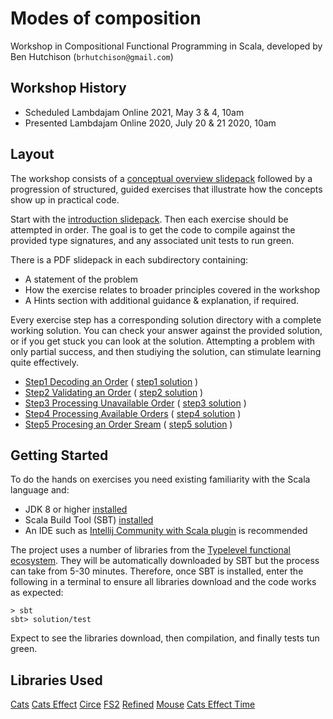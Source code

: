 # Modes of composition

Workshop in Compositional Functional Programming in Scala, developed by Ben Hutchison (`brhutchison@gmail.com`)

## Workshop History

- Scheduled Lambdajam Online 2021, May 3 & 4, 10am
- Presented Lambdajam Online 2020, July 20 & 21 2020, 10am 

## Layout

The workshop consists of a [conceptual overview slidepack](ModesCompositionSlides.pdf) followed by a progression of structured, guided exercises
that illustrate how the concepts show up in practical code.

Start with the [introduction slidepack](ModesCompositionSlides.pdf). Then each exercise should be attempted in order. The goal is to get the code to compile against the provided type signatures, and any associated unit tests to run green. 

There is a PDF slidepack in each subdirectory containing:
- A statement of the problem
- How the exercise relates to broader principles covered in the workshop
- A Hints section with additional guidance & explanation, if required.

Every exercise step has a corresponding solution directory with a complete working solution. You can check your answer against the provided solution, or if you get stuck you can look at the solution. Attempting a problem with only partial success, and then studiying the solution, can stimulate learning quite effectively.

- [Step1 Decoding an Order](./step1/)   ( [step1 solution](./step1solution/) )  
- [Step2 Validating an Order](./step2/)   ( [step2 solution](./step2solution/) )  
- [Step3 Processing Unavailable Order](./step3/)   ( [step3 solution](./step3solution/) )  
- [Step4 Processing Available Orders](./step4/)   ( [step4 solution](./step4solution/) )  
- [Step5 Procesing an Order Sream](./step5/)   ( [step5 solution](./step5solution/) )  

## Getting Started

To do the hands on exercises you need existing familiarity with the Scala language and:

- JDK 8 or higher [installed](https://adoptopenjdk.net/installation.html)
- Scala Build Tool (SBT) [installed](http://www.scala-sbt.org/release/docs/Setup.html)
- An IDE such as [Intellij Community with Scala plugin](https://www.jetbrains.com/idea/download/) is recommended

The project uses a number of libraries from the [Typelevel functional ecosystem](https://typelevel.org/). They will be automatically
downloaded by SBT but the process can take from 5-30 minutes. Therefore, once SBT is installed, enter the following in a terminal to ensure all libraries download and the code works as expected:

```
> sbt
sbt> solution/test 
```
Expect to see the libraries download, then compilation, and finally tests tun green.

## Libraries Used

[Cats](https://typelevel.org/cats/)
[Cats Effect](https://typelevel.org/cats-effect/)
[Circe](https://circe.github.io/circe/)
[FS2](https://fs2.io/)
[Refined](https://github.com/fthomas/refined)
[Mouse](https://github.com/typelevel/mouse)
[Cats Effect Time](https://christopherdavenport.github.io/cats-effect-time)
